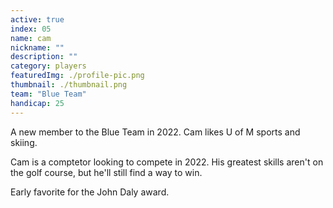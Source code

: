 ```yaml
---
active: true
index: 05
name: cam
nickname: ""
description: ""
category: players
featuredImg: ./profile-pic.png
thumbnail: ./thumbnail.png
team: "Blue Team"
handicap: 25
---
```


A new member to the Blue Team in 2022. Cam likes U of M sports and skiing.

Cam is a comptetor looking to compete in 2022. His greatest skills aren't on the golf course, but he'll still find a way to win.

Early favorite for the John Daly award.
